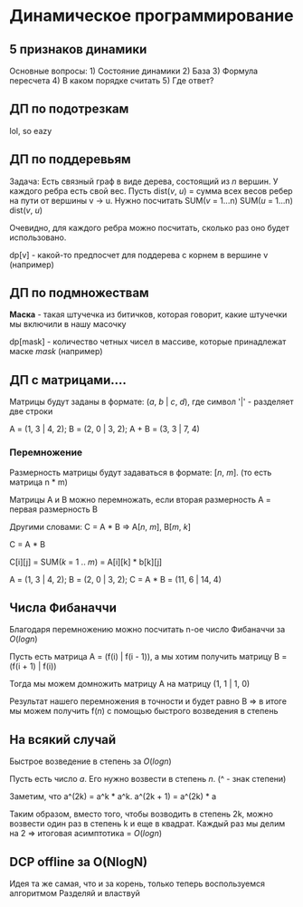 # Динамическое программирование 

## 5 признаков динамики

Основные вопросы:
    1) Состояние динамики
    2) База
    3) Формула пересчета
    4) В каком порядке считать
    5) Где ответ?


## ДП по подотрезкам

lol, so eazy


## ДП по поддеревьям

Задача: Есть связный граф в виде дерева, состоящий из $n$ вершин. У каждого ребра есть свой вес. Пусть dist($v$, $u$) = сумма всех весов ребер на пути от вершины v -> u. 
Нужно посчитать SUM($v$ = 1...n) SUM($u$ = 1...n) dist($v$, $u$)

Очевидно, для каждого ребра можно посчитать, сколько раз оно будет использовано.

dp[v] - какой-то предпосчет для поддерева с корнем в вершине v (например)


## ДП по подмножествам

**Маска** - такая штучечка из битичков, которая говорит, какие штучечки мы включили в нашу масочку

dp[mask] - количество четных чисел в массиве, которые принадлежат маске $mask$ (например)


## ДП с матрицами....

Матрицы будут заданы в формате: ($a$, $b$ | $c$, $d$), где символ '|' - разделяет две строки

A = (1, 3 | 4, 2); B = (2, 0 | 3, 2); A + B = (3, 3 | 7, 4)

### Перемножение

Размерность матрицы будут задаваться в формате: [$n$, $m$]. (то есть матрица n * m)

Матрицы A и B можно перемножать, если вторая размерность A = первая размерность B

Другими словами: C = A * B => A[$n$, $m$], B[$m$, $k$]

C = A * B

C[i][j] = SUM($k$ = 1 .. $m$) = A[i][k] * b[k][j]

A = (1, 3 | 4, 2); B = (2, 0 | 3, 2); C = A * B = (11, 6 | 14, 4)


## Числа Фибаначчи
Благодаря перемножению можно посчитать n-ое число Фибаначчи за $O(logn)$ 

Пусть есть матрица A = (f(i) | f(i - 1)), а мы хотим получить матрицу B = (f(i + 1) | f(i))

Тогда мы можем домножить матрицу A на матрицу (1, 1 | 1, 0)

Результат нашего перемножения в точности и будет равно B => в итоге мы можем получить f($n$) с помощью быстрого возведения в степень


## На всякий случай

Быстрое возведение в степень за $O(logn)$

Пусть есть число $a$. Его нужно возвести в степень $n$. (^ - знак степени)

Заметим, что a^(2k) = a^k * a^k. a^(2k + 1) = a^(2k) * a

Таким образом, вместо того, чтобы возводить в степень 2k, можно возвести один раз в степень k и еще в квадрат.
Каждый раз мы делим на 2 => итоговая асимптотика = $O(logn)$

## DCP offline за O(NlogN)

Идея та же самая, что и за корень, только теперь воспользуемся алгоритмом Разделяй и властвуй
